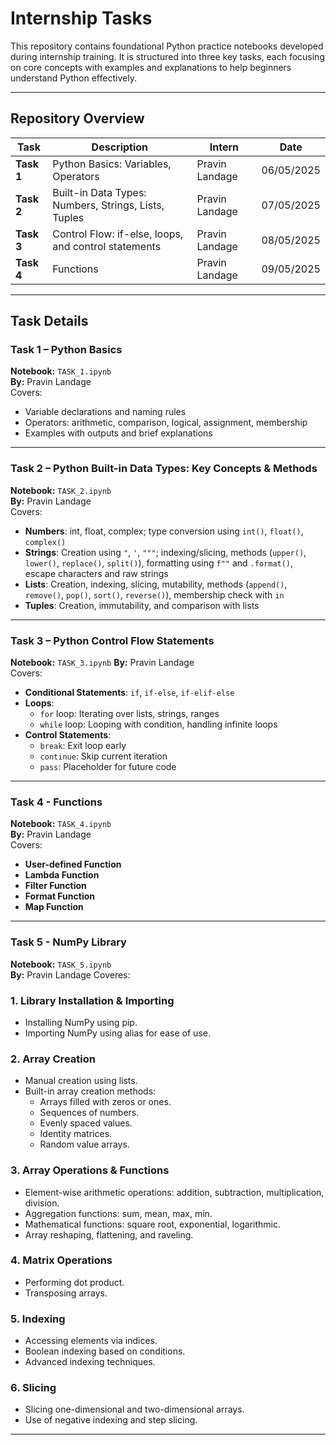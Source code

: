 # Internship Tasks

This repository contains foundational Python practice notebooks developed during internship training. It is structured into three key tasks, each focusing on core concepts with examples and explanations to help beginners understand Python effectively.

---

##  Repository Overview

| Task | Description | Intern | Date |
|------|-------------|--------|------|
| **Task 1** | Python Basics: Variables, Operators | Pravin Landage | 06/05/2025 |
| **Task 2** | Built-in Data Types: Numbers, Strings, Lists, Tuples | Pravin Landage | 07/05/2025 |
| **Task 3** | Control Flow: if-else, loops, and control statements | Pravin Landage | 08/05/2025 |
| **Task 4** | Functions | Pravin Landage | 09/05/2025 |

---

##  Task Details

###  Task 1 – Python Basics  
**Notebook:** `TASK_1.ipynb`  
**By:** Pravin Landage  
Covers:
- Variable declarations and naming rules  
- Operators: arithmetic, comparison, logical, assignment, membership  
- Examples with outputs and brief explanations  

---

###  Task 2 – Python Built-in Data Types: Key Concepts & Methods  
**Notebook:** `TASK_2.ipynb`  
**By:** Pravin Landage  
Covers:
- **Numbers**: int, float, complex; type conversion using `int()`, `float()`, `complex()`  
- **Strings**: Creation using `"`, `'`, `"""`; indexing/slicing, methods (`upper()`, `lower()`, `replace()`, `split()`), formatting using `f""` and `.format()`, escape characters and raw strings  
- **Lists**: Creation, indexing, slicing, mutability, methods (`append()`, `remove()`, `pop()`, `sort()`, `reverse()`), membership check with `in`  
- **Tuples**: Creation, immutability, and comparison with lists  

---

###  Task 3 – Python Control Flow Statements  
**Notebook:** `TASK_3.ipynb`
**By:** Pravin Landage  
Covers:
- **Conditional Statements**: `if`, `if-else`, `if-elif-else`  
- **Loops**:
  - `for` loop: Iterating over lists, strings, ranges  
  - `while` loop: Looping with condition, handling infinite loops  
- **Control Statements**:
  - `break`: Exit loop early  
  - `continue`: Skip current iteration  
  - `pass`: Placeholder for future code  

---

### Task 4 - Functions
**Notebook:** `TASK_4.ipynb`  
**By:** Pravin Landage  
Covers:
- **User-defined Function**
- **Lambda Function**
- **Filter Function**
- **Format Function**
- **Map Function**  

---

### Task 5 - NumPy Library 
**Notebook:** `TASK_5.ipynb`  
**By:** Pravin Landage
Coveres:

### 1. Library Installation & Importing
- Installing NumPy using pip.
- Importing NumPy using alias for ease of use.

### 2. Array Creation
- Manual creation using lists.
- Built-in array creation methods:
  - Arrays filled with zeros or ones.
  - Sequences of numbers.
  - Evenly spaced values.
  - Identity matrices.
  - Random value arrays.

### 3. Array Operations & Functions
- Element-wise arithmetic operations: addition, subtraction, multiplication, division.
- Aggregation functions: sum, mean, max, min.
- Mathematical functions: square root, exponential, logarithmic.
- Array reshaping, flattening, and raveling.

### 4. Matrix Operations
- Performing dot product.
- Transposing arrays.

### 5. Indexing
- Accessing elements via indices.
- Boolean indexing based on conditions.
- Advanced indexing techniques.

### 6. Slicing
- Slicing one-dimensional and two-dimensional arrays.
- Use of negative indexing and step slicing.



---


